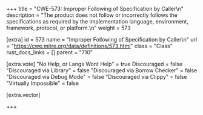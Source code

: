 +++
title = "CWE-573: Improper Following of Specification by Caller\n"
description = "The product does not follow or incorrectly follows the specifications as required by the implementation language, environment, framework, protocol, or platform.\n"
weight = 573

[extra]
id = 573
name = "Improper Following of Specification by Caller\n"
url = "https://cwe.mitre.org/data/definitions/573.html"
class = "Class"
rust_docs_links = []
parent = "710"

[extra.vote]
"No Help, or Langs Wont Help" = true
Discouraged = false
"Discouraged via Library" = false
"Discouraged via Borrow Checker" = false
"Discouraged via Debug Mode" = false
"Discouraged via Clippy" = false
"Virtually Impossible" = false

[extra.vector]

+++